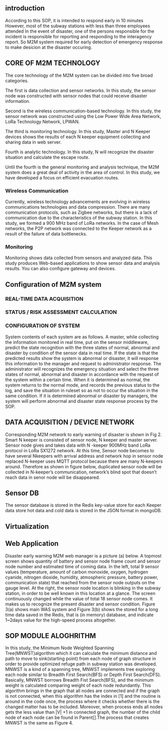 

## introduction
According to this SOP, it is intended to respond early in 10 minutes 
However, most of the subway stations with less than three employees attended
In the event of disaster, one of the persons responsible for the incident is responsible for reporting and responding to the interagency report.
So M2M system required for early detection of emergency response to make desicion at the disaster occuring.

## CORE OF M2M TECHNOLOGY
The core technology of the M2M system can be divided into five broad categories. 

The first is data collection and sensor networks. In this study, the sensor node was constructed with sensor nodes that could receive disaster information.

Second is the wireless communication-based technology. In this study, the sensor network was constructed using the Low Power Wide Area Network, LoRa Technology Network, LPWAN.

The third is monitoring technology. In this study, Master and N Keeper devices shows the results of each N keeper equipment collecting and sharing data in web server.

Fourth is analytic technology. In this study, N will recognize the disaster situation and calculate the escape route.

Until the fourth is the general monitoring and analysis technique, the M2M system does a great deal of activity in the area of control. In this study, we have developed a focus on efficient evacuation routes.

### Wireless Communication
Currently, wireless technology advancements are evolving in wireless communications technologies and data compression. There are many communication protocols, such as Zigbee networks, but there is a lack of communication due to the characteristics of the subway station. In this study, we formed a 900 MHz band of LoRa networks. In the case of Mesh networks, the P2P network was connected to the Keeper network as a result of the failure of data bottlenecks.

### Monitoring
Monitoring shows data collected from sensors and analyzed data. This study produces Web-based applications to show sensor data and analysis results. You can also configure gateway and devices.

## Configuration of M2M system
### REAL-TIME DATA ACQUISITION

### STATUS / RISK ASSESSMENT CALCULATION

### CONFIGURATION OF SYSTEM
System contents of each system are as follows.
A master, while collecting the information monitored in real time, put on the sensor middleware, predict the state recognition with the three states of normal, abnormal and disaster by condition of the sensor data in real time. If the state is that the predicted results show the system is abnormal or disaster, it will response this information to the manager and request to administrator response. The administrator will recognizes the emergency situation and select the three states of normal, abnormal and disaster in accordance with the request of the system within a certain time. When it is determined as normal, the system returns to the normal mode, and records the previous status to the log, and save the situation in ruleset so as not to occur the situation in the same condition. If it is determined abnormal or disaster by managers, the system will perform abnormal and disaster state response process by the SOP.

## DATA ACQUISITION / DEVICE NETWORK
Corresponding M2M network to early warning of disaster is shown in Fig 2. Smart N keeper is consisted of sensor node, N keeper and master server. Sensor node gives and takes data with N -keeper 900MHz band LoRa protocol in LoRa SX1272 network. At this time, Sensor node becomes to have several Nkeepers
with arrival address and network hop in sensor node replaced N-keeper uses MQTT protocol because there are many N-keepers around. Therefore as shown in figure below, duplicated sensor node will be collected in N-keeper’s communication, network’s blind spot that doesn’t reach data in senor node
will be disappeared.

## Sensor DB

The sensor database is stored in the Redis key-value store for each Keeper data store hot data and cold data is stored in the JSON format in mongoDB.

## Virtualization

## Web Application
Disaster early warning M2M web manager is a picture (a) below. A topmost screen shows quantity of battery and sensor node frame count and sensor node number and estimated time of coming data. In the left, total 9 sensor values (temperature, amount of carbon monoxide, oxygen, hydrogen cyanide, nitrogen
dioxide, humidity, atmospheric pressure, battery power, communication state) that reached from the sensor node outputs on the gauge level. At the right, the sensor node location is blinking in the subway station, in order to be well known in this location at a glance. The screen continuously changed while the value of total 18 sensor node comes. It makes us to recognize the present disaster and sensor condition. Figure 3(a) shows main WAS system and Figure 3(b) shows the stored for a long time data saved in the Redis, that is (in memory) database, and indicate 1~2days value for the high-speed process altogether.

## SOP MODULE ALOGHRITHM
In this study, the Minimum Node Weighted Spanning Tree(MNWST)algorithm which it can calculate the minimum distance and path to move to sink(starting point) from each node of graph structure in order to provide optimized refuge path in subway station was developed. MNWST is a kind of a spanning tree, MNWST implements tree exploring each node similar to Breadth First Search(BFS) or Depth First Search(DFS). Basically, MNWST borrows Breadth Fist Search(BFS), and the minimum weight is calculated comparing weight of each node redundantly. This algorithm brings in the graph that all nodes are connected and if the graph is not connected, when this algorithm has the index in [1] and the routine is around in the code once, the process where it checks whether there is the changed matter has to be included. Moreover, when process ends all nodes gets the less value than |V| +1 in connected graph, the
number of the child node of each node can be found in Parent[].The process that creates MNWST is the same as Figure 4.

